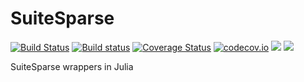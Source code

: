 # SuiteSparse

[![Build Status](https://travis-ci.org/JuliaLinearAlgebra/SuiteSparse.jl.svg?branch=master)](https://travis-ci.org/JuliaLinearAlgebra/SuiteSparse.jl)
[![Build status](https://ci.appveyor.com/api/projects/status/v6icbqh1xq5y7261?svg=true)](https://ci.appveyor.com/project/andreasnoack/arpack-jl)
[![Coverage Status](https://coveralls.io/repos/JuliaLinearAlgebra/SuiteSparse.jl/badge.svg?branch=master&service=github)](https://coveralls.io/github/JuliaLinearAlgebra/SuiteSparse.jl?branch=master)
[![codecov.io](http://codecov.io/github/JuliaLinearAlgebra/SuiteSparse.jl/coverage.svg?branch=master)](http://codecov.io/github/JuliaLinearAlgebra/SuiteSparse.jl?branch=master)
[![][docs-stable-img]][docs-stable-url]
[![][docs-latest-img]][docs-latest-url]

[docs-latest-img]: https://img.shields.io/badge/docs-latest-blue.svg
[docs-latest-url]: http://JuliaLinearAlgebra.github.io/SuiteSparse.jl/latest/

[docs-stable-img]: https://img.shields.io/badge/docs-stable-blue.svg
[docs-stable-url]: http://JuliaLinearAlgebra.github.io/SuiteSparse.jl/stable/

SuiteSparse wrappers in Julia
